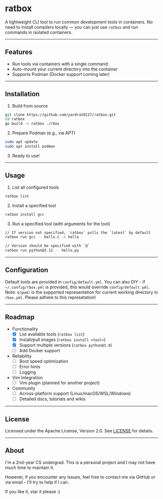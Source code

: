 # ratbox

A lightweight CLI tool to run common development tools in containers. No need to install compilers locally — you can just use `ratbox` and run commands in isolated containers.

---

## Features

- Run tools via containers with a single command:
- Auto-mount your current directory into the container
- Supports Podman (Docker support coming later)

---

## Installation

1. Build from source

```bash
git clone https://github.com/yardrat0117/ratbox.git
cd ratbox
go build -o ratbox ./rbox
```

2. Prepare Podman (e.g., via APT)

```bash
sudo apt update
sudo apt install podman
```

3. Ready to use!

---

## Usage

1. List all configured tools

```bash
ratbox list
```

2. Install a specified tool

```bash
ratbox install gcc
```

3. Run a specified tool (with arguments for the tool)

```bash
// If version not specified, `ratbox` pulls the `latest` by default
ratbox run gcc -- hello.c -o hello

// Version should be specified with `@`
ratbox run python@3.12 -- hello.py
```

---

## Configuration

Default tools are provided in `config/default.yml`. 
You can also DIY - if `~/.config/rbox.yml` is provided, this would override `config/default.yml`.
Note: `$(pwd)` is the supported representation for current working directory in `rbox.yml`. Please adhere to this represetation!

---

## Roadmap

- Functionality
    - [x] List available tools (`ratbox list`)
    - [x] Install/pull images (`ratbox install <tool>`)
    - [x] Support multiple versions (`ratbox python@3.9`)
    - [ ] Add Docker support
- Reliability
    - [ ] Boot speed optimization
    - [ ] Error hints
    - [ ] Logging
- Vim Integration
    - [ ] Vim plugin (planned for another project)
- Community
    - [ ] Across-platform support (Linux/macOS/WSL/Windows)
    - [ ] Detailed docs, tutorials and wikis

---

## License

Licensed under the Apache License, Version 2.0. See [LICENSE](./LICENSE) for details.

---

## About

I'm a 2nd-year CS undergrad. This is a personal project and I may not have much time to maintain it.

However, if you encounter any issues, feel free to contact me via GitHub or via email - I'll try to help if I can.

If you like it, star it please :)
